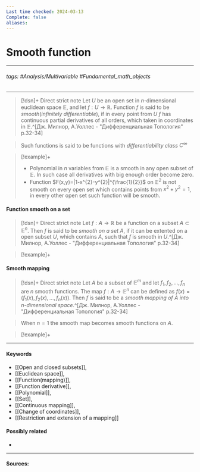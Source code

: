 ```yaml
---
Last time checked: 2024-03-13
Complete: false
aliases:
---
```

# Smooth function
***
###### tags: #Analysis/Multivariable  #Fundamental_math_objects 
***
>[!dsn]+ Direct strict note
>Let $U$ be an open set in $n$-dimensional euclidean space $\mathbb{E}$, and let $f:U\to\mathbb{R}$. Function $f$ is said to be *smooth*(*infinitely differentiable*), if in every point from $U$ $f$ has continuous partial derivatives of all orders, which taken in coordinates in $\mathbb{E}$.^[Дж. Милнор, А.Уоллес - "Дифференциальная Топология" p.32-34]

>Such functions is said to be functions with *differentiability class* $C^{\infty}$

>[!example]+ 
>- Polynomial in $n$ variables from $\mathbb{E}$ is a smooth in any open subset of $\mathbb{E}$. In such case all derivatives with big enough order become zero.
>- Function $F(x,y)=|1-x^{2}-y^{2}|^{\frac{1}{2}}$ on $\mathbb{E}^{2}$ is not smooth on every open set which contains points from $x^{2}+y^{2}=1$, in every other open set such function will be smooth.

#### Function smooth on a set
>[!dsn]+ Direct strict note
>Let $f:A\to\mathbb{R}$ be a function on a subset $A\subset\mathbb{E}^{n}$. Then $f$ is said to be *smooth on a set $A$*, if it can be extented on a open subset $U$, which contains $A$, such that $f$ is smooth in $U$.^[Дж. Милнор, А.Уоллес - "Дифференциальная Топология" p.32-34]

>[!example]+
>

#### Smooth mapping
>[!dsn]+ Direct strict note
>Let $A$ be a subset of $\mathbb{E}^{m}$ and let $f_{1},f_{2},\dots,f_{n}$ are $n$ smooth functions. The map $f:A\to\mathbb{E}^{n}$ can be defined as $f(x)=(f_{1}(x),f_{2}(x),\dots,f_{n}(x))$. Then $f$ is said to be a *smooth mapping of $A$ into $n$-dimensional space*.^[Дж. Милнор, А.Уоллес - "Дифференциальная Топология" p.32-34]

>When $n=1$ the smooth map becomes smooth functions on $A$.

>[!example]+
>

***
#### Keywords
- [[Open and closed subsets]],
- [[Euclidean space]],
- [[Function(mapping)]],
- [[Function derivative]],
- [[Polynomial]],
- [[Set]],
- [[Continuous mapping]],
- [[Change of coordinates]],
- [[Restriction and extension of a mapping]]
#### Possibly related
- 
***
#### Sources:
